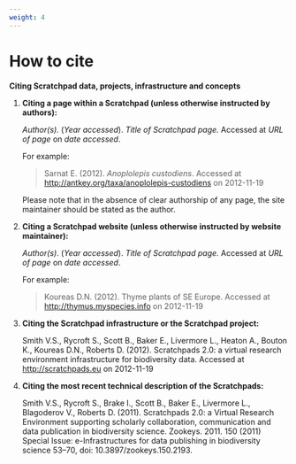 ```yaml
---
weight: 4
---
```


# How to cite

**Citing Scratchpad data, projects, infrastructure and concepts**

1. **Citing a page within a Scratchpad (unless otherwise instructed by
   authors):**

   _Author(s)._ (_Year accessed_). _Title of Scratchpad page._ Accessed at _URL
   of page_ on _date accessed_.

   For example:

   > Sarnat E. (2012). _Anoplolepis custodiens_. Accessed at
   > http://antkey.org/taxa/anoplolepis-custodiens on 2012-11-19

   Please note that in the absence of clear authorship of any page, the site
   maintainer should be stated as the author.

2. **Citing a Scratchpad website (unless otherwise instructed by website
   maintainer):**

   _Author(s)_. (_Year accessed_). _Title of Scratchpad page_. Accessed at _URL
   of page_ on _date accessed_.

   For example:

   > Koureas D.N. (2012). Thyme plants of SE Europe. Accessed at
   > http://thymus.myspecies.info on 2012-11-19

3. **Citing the Scratchpad infrastructure or the Scratchpad project:**

   Smith V.S., Rycroft S., Scott B., Baker E., Livermore L., Heaton A., Bouton
   K., Koureas D.N., Roberts D. (2012). Scratchpads 2.0: a virtual research
   environment infrastructure for biodiversity data. Accessed at
   http://scratchpads.eu on 2012-11-19

4. **Citing the most recent technical description of the Scratchpads:**

   Smith V.S., Rycroft S., Brake I., Scott B., Baker E., Livermore L.,
   Blagoderov V., Roberts D. (2011). Scratchpads 2.0: a Virtual Research
   Environment supporting scholarly collaboration, communication and data
   publication in biodiversity science. Zookeys. 2011. 150 (2011) Special Issue:
   e-Infrastructures for data publishing in biodiversity science 53–70, doi:
   10.3897/zookeys.150.2193.
